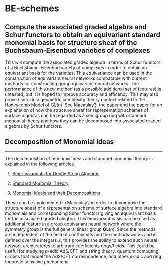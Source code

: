 # BE-schemes
Compute the associated graded algebra and Schur functors to obtain an equivariant standard monomial basis for structure sheaf of the Buchsbaum-Eisenbud varieties of complexes
---
This will compute the associated graded algebra in terms of Schur functors of a Buchsbaum-Eisenbud variety of complexes
in order to obtain an equivariant basis for the varieties. This equivariance can be used in the construction of 
equivariant neural networks compatable with current methods for constructing group rquivariant neural networks. The performance
of this new method (as a possible additional set of features) is untested, but it is hoped to improve accuracy and efficency. 
This may also prove useful in a geometric complexity theory context related to the [Honeycomb Model of GL(n)](https://github.com/The-Singularity-Research/Schur-Shor). See [Macaulay2](http://www2.macaulay2.com/Macaulay2/doc/Macaulay2-1.17/share/doc/Macaulay2/MonomialAlgebras/html/index.html), 
the [paper](https://arxiv.org/abs/1110.3653) and the [paper](https://arxiv.org/abs/1106.0774) for an explanation of how the structure sheaf for
representation schemes of surface algebras can be regarded as a semigroup ring with standard monomial theory and how they can be decomposed
into associated graded algebras by Schur functors. 

## Decomposition of Monomial Ideas
---
The decomposition of monomial ideas and standard monomial theory is explained in the following articles

1. [Semi-invariants for Gentle String Algebras](https://github.com/The-Singularity-Research/BE-schemes/blob/main/1106.0774.pdf)
2. [Standard Monomial Theory](https://github.com/The-Singularity-Research/BE-schemes/blob/main/%5BEncyclopaedia%20of%20Mathematical%20Sciences%20%20137%5D%20Lakshmibai%20V.%2C%20Raghavan%20K.N.%20-%20Standard%20monomial%20theory_%20Invariant%20theoretic%20approach%20(2008%2C%20Springer)%20-%20libgen.lc.pdf)

3. [Monomial Ideals and their Decompositions](https://github.com/The-Singularity-Research/BE-schemes/blob/main/%5BUniversitext%5D%20W.%20Frank%20Moore%2C%20Mark%20Rogers%2C%20Sean%20Sather-Wagstaff%20-%20Monomial%20Ideals%20and%20Their%20Decompositions%20(2018%2C%20Springer%20International%20Publishing)%20-%20libgen.lc.pdf)

These can be implemented in Macaulay2 in order to decompose the structure sheaf of a representation scheme of surface algebra into standard monomials and corresponding Schur functors giving an equivariant basis for the associated graded alegbra. This equivariant basis can be used as additional feature in a group equivariant neural network where the symmetry group is the full general linear group $\mathbf{GL}(n)$. Since the methods are independent of the field of coefficients and the methods works and is defined over the integers $\mathbb{Z}$, this provides the ability to extend such neural network architectures to arbitrary coefficients rings/fields. This could be useful for studying $p$-adic AdS/CFT and string theory, quantum computing circuits that model the AdS/CFT correspondence, and other $p$-adic and ring theoretic sensitive phenomena. 
